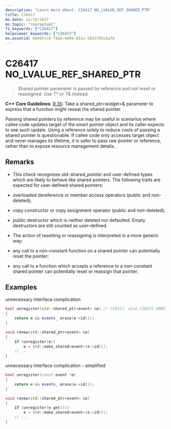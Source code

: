 ```yaml
---
description: "Learn more about: C26417 NO_LVALUE_REF_SHARED_PTR"
title: C26417
ms.date: 11/15/2017
ms.topic: "conceptual"
f1_keywords: ["C26417"]
helpviewer_keywords: ["C26417"]
ms.assetid: 0e09fcc6-f9eb-4404-b51e-5815705c6afb
---
```

# C26417 NO_LVALUE_REF_SHARED_PTR

> Shared pointer parameter is passed by reference and not reset or reassigned. Use T* or T& instead.

**C++ Core Guidelines**:
[R.35](https://github.com/isocpp/CppCoreGuidelines/blob/master/CppCoreGuidelines.md#r35-take-a-shared_ptrwidget-parameter-to-express-that-a-function-might-reseat-the-shared-pointer): Take a shared_ptr\<widget>& parameter to express that a function might reseat the shared pointer

Passing shared pointers by reference may be useful in scenarios where callee code updates target of the smart pointer object and its caller expects to see such update. Using a reference solely to reduce costs of passing a shared pointer is questionable. If callee code only accesses target object and never manages its lifetime, it is safer to pass raw pointer or reference, rather than to expose resource management details.

## Remarks

- This check recognizes std::shared_pointer and user-defined types which are likely to behave like shared pointers. The following traits are expected for user-defined shared pointers:

- overloaded dereference or member access operators (public and non-deleted);

- copy constructor or copy assignment operator (public and non-deleted);

- public destructor which is neither deleted nor defaulted. Empty destructors are still counted as user-defined.

- The action of resetting or reassigning is interpreted in a more generic way:

- any call to a non-constant function on a shared pointer can potentially reset the pointer;

- any call to a function which accepts a reference to a non-constant shared pointer can potentially reset or reassign that pointer.

## Examples

unnecessary interface complication

```cpp
bool unregister(std::shared_ptr<event> &e) // C26417, also C26415 SMART_PTR_NOT_NEEDED
{
    return e && events_.erase(e->id());
}

void renew(std::shared_ptr<event> &e)
{
    if (unregister(e))
        e = std::make_shared<event>(e->id());
    // ...
}
```

unnecessary interface complication - simplified

```cpp
bool unregister(const event *e)
{
    return e && events_.erase(e->id());
}

void renew(std::shared_ptr<event> &e)
{
    if (unregister(e.get()))
        e = std::make_shared<event>(e->id());
    // ...
}
```
